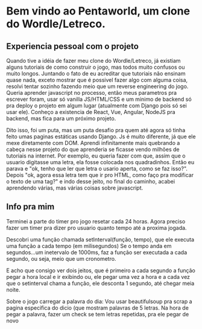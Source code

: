 # Bem vindo ao Pentaworld, um clone do Wordle/Letreco. 

## Experiencia pessoal com o projeto

Quando tive a idéia de fazer meu clone do Wordle/Letreco, já existiam alguns tutoriais de como construir o jogo, mas todos muito confusos ou muito longos. Juntando o fato de eu acreditar que tutoriais não ensinam quase nada, exceto mostrar que é possivel fazer algo com alguma coisa, resolvi tentar sozinho fazendo meio que um reverse engineering do jogo. Queria aprender javascript no processo, então meus parametros pra escrever foram, usar só vanilla JS/HTML/CSS e um minimo de backend só pra deploy o projeto em algum lugar (atualmente com Django pois só sei usar ele). Conheço a existencia de React, Vue, Angular, NodeJS pra backend, mas fica para um próximo projeto.

Dito isso, foi um puta, mas um puta desafio pra quem até agora só tinha feito umas paginas estáticas usando Django. Js é muito diferente, já que ele mexe diretamente com DOM. Aprendi infinitamente mais quebrando a cabeça nesse projeto do que aprenderia se ficasse vendo milhões de tutoriais na internet. Por exemplo, eu queria fazer com que, assim que o usuario digitasse uma letra, ela fosse
colocada nos quadradinhos. Então eu parava e "ok, tenho que ler que letra o usario aperta, como se faz isso?". Depois "ok, agora essa letra tem que ir pro HTML, como faço pra modificar o texto de uma tag?" e indo desse jeito, no final do caminho, acabei aprendendo várias, mas várias coisas sobre javascript.


## Info pra mim

Terminei a parte do timer pro jogo resetar cada 24 horas. 
Agora preciso fazer um timer pra dizer pro usuario quanto tempo até a proxima jogada.

Descobri uma função chamada setInterval(função, tempo), que ele executa uma função a cada tempo (em milisegundos)
Se o tempo anda em segundos...um inetervalo de 1000ms, faz a função ser executada a cada segundo, ou seja, meio que
um cronometro.

E acho que consigo ver dois jeitos, que é primeiro a cada segundo a função pegar a hora local e ir exibindo ou, ele pegar
uma vez a hora e a cada vez que o setinterval chama a função, ele desconta 1 segundo, até chegar meia noite.




Sobre o jogo carregar a palavra do dia: Vou usar beautifulsoup pra scrap a pagina especifica do dicio (que mostram palavras de 5 letras.
Na hora de pegar a palavra, fazer um check se tem letras repetidas, pra ele pegar de novo










